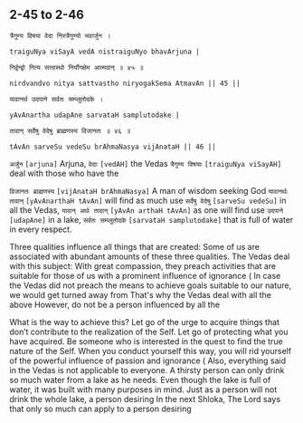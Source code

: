 ## 2-45 to 2-46


```shloka-sa
त्रैगुण्य विषया वेदा निस्त्रैगुण्यो भवार्जुन ।
```
```shloka-sa-hk
traiguNya viSayA vedA nistraiguNyo bhavArjuna |
```
```shloka-sa
निर्द्वन्द्वो नित्य सत्त्वस्थो निर्योगक्षेम आत्मवान् ॥ ४५ ॥
```
```shloka-sa-hk
nirdvandvo nitya sattvastho niryogakSema AtmavAn || 45 ||
```

```shloka-sa
यावानर्थ उदपाने सर्वतः सम्प्लुतोदके ।
```
```shloka-sa-hk
yAvAnartha udapAne sarvataH samplutodake |
```
```shloka-sa
तावान् सर्वेषु वेदेषु ब्राह्मणस्य विजानतः ॥ ४६ ॥
```
```shloka-sa-hk
tAvAn sarveSu vedeSu brAhmaNasya vijAnataH || 46 ||
```

`अर्जुन` `[arjuna]` Arjuna, `वेदाः` `[vedAH]` the Vedas `त्रैगुण्य विषयाः` `[traiguNya viSayAH]` deal with those who have the

`विजानतः ब्राह्मणस्य` `[vijAnataH brAhmaNasya]` A man of wisdom seeking God `यावानर्थः तावान्` `[yAvAnarthaH tAvAn]` will find as much use `सर्वेषु वेदेषु` `[sarveSu vedeSu]` in all the Vedas, `यावान् अर्थः तावान्` `[yAvAn arthaH tAvAn]` as one will find use `उदपाने` `[udapAne]` in a lake, `सर्वतः सम्प्लुतोदके` `[sarvataH samplutodake]` that is full of water in every respect.

Three qualities influence all things that are created: 
Some of us are associated with abundant amounts of these three qualities. The Vedas deal with this subject: With great compassion, they preach activities that are suitable for those of us with a prominent influence of ignorance (
In case the Vedas did not preach the means to achieve goals suitable to our nature, we would get turned away from 
That's why the Vedas deal with all the above 
However, do not be a person influenced by all the 



What is the way to achieve this? Let go of the urge to acquire things that don’t contribute to the realization of the Self. Let go of protecting what you have acquired. Be someone who is interested in the quest to find the true nature of the Self. 
When you conduct yourself this way, you will rid yourself of the powerful influence of passion and ignorance (
Also, everything said in the Vedas is not applicable to everyone. A thirsty person can only drink so much water from a lake as he needs. Even though the lake is full of water, it was built with many purposes in mind. Just as a person will not drink the whole lake, a person desiring 
In the next Shloka, The Lord says that only so much can apply to a person desiring 

